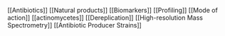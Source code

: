 [[Antibiotics]]
[[Natural products]]
[[Biomarkers]]
[[Profiling]]
[[Mode of action]]
[[actinomycetes]]
[[Dereplication]]
[[High-resolution Mass Spectrometry]]
[[Antibiotic Producer Strains]]
